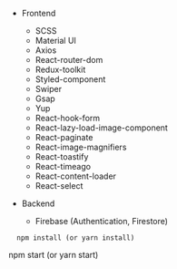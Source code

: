 
- Frontend

  - SCSS
  - Material UI
  - Axios
  - React-router-dom
  - Redux-toolkit
  - Styled-component
  - Swiper
  - Gsap
  - Yup
  - React-hook-form
  - React-lazy-load-image-component
  - React-paginate
  - React-image-magnifiers
  - React-toastify
  - React-timeago
  - React-content-loader
  - React-select

- Backend

  - Firebase (Authentication, Firestore)


```
  npm install (or yarn install)

```
  npm start (or yarn start)
```
